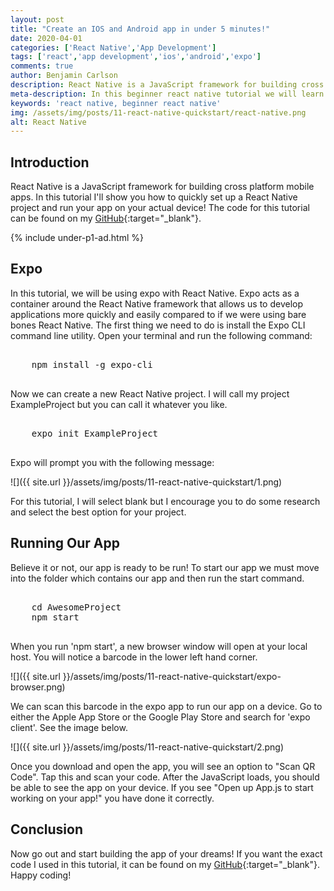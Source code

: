 ```yaml
---
layout: post
title: "Create an IOS and Android app in under 5 minutes!"
date: 2020-04-01
categories: ['React Native','App Development']
tags: ['react','app development','ios','android','expo']
comments: true
author: Benjamin Carlson
description: React Native is a JavaScript framework for building cross platform mobile apps. In this tutorial I'll show you how to quickly set up a React Native project and
meta-description: In this beginner react native tutorial we will learn how to get your first app up and running quickly.
keywords: 'react native, beginner react native'
img: /assets/img/posts/11-react-native-quickstart/react-native.png
alt: React Native
---
```


## Introduction

React Native is a JavaScript framework for building cross platform mobile apps. In this tutorial I'll show you how to quickly set up a React Native project and run your app on your actual device! The code for this tutorial can be found on my [GitHub](https://github.com/bjcarlson42/blog-post-code/tree/master/Quickstart%20React%20Native/ExampleProject){:target="_blank"}.

{% include under-p1-ad.html %}

## Expo

In this tutorial, we will be using expo with React Native. Expo acts as a container around the React Native framework that allows us to develop applications more quickly and easily compared to if we were using bare bones React Native. The first thing we need to do is install the Expo CLI command line utility. Open your terminal and run the following command:

<pre class="ir is it iu iv lh li fg">
    <span class="lj jl ap bh lk b by ll lm r ln">
    npm install -g expo-cli
    </span>
</pre>

Now we can create a new React Native project. I will call my project ExampleProject but you can call it whatever you like.

<pre class="ir is it iu iv lh li fg">
    <span class="lj jl ap bh lk b by ll lm r ln">
    expo init ExampleProject
    </span>
</pre>

Expo will prompt you with the following message:

<span class="blog-post-imbedded-img">
![]({{ site.url }}/assets/img/posts/11-react-native-quickstart/1.png)
</span>

For this tutorial, I will select blank but I encourage you to do some research and select the best option for your project.

## Running Our App

Believe it or not, our app is ready to be run! To start our app we must move into the folder which contains our app and then run the start command.

<pre class="ir is it iu iv lh li fg">
    <span class="lj jl ap bh lk b by ll lm r ln">
    cd AwesomeProject
    npm start
    </span>
</pre>

When you run 'npm start', a new browser window will open at your local host. You will notice a barcode in the lower left hand corner. 

<span class="blog-post-imbedded-img">
![]({{ site.url }}/assets/img/posts/11-react-native-quickstart/expo-browser.png) 
</span>

We can scan this barcode in the expo app to run our app on a device. Go to either the Apple App Store or the Google Play Store and search for 'expo client'. See the image below. 

<span class="blog-post-imbedded-img">
![]({{ site.url }}/assets/img/posts/11-react-native-quickstart/2.png)
</span>

Once you download and open the app, you will see an option to "Scan QR Code". Tap this and scan your code. After the JavaScript loads, you should be able to see the app on your device. If you see "Open up App.js to start working on your app!" you have done it correctly.

## Conclusion

Now go out and start building the app of your dreams! If you want the exact code I used in this tutorial, it can be found on my [GitHub](https://github.com/bjcarlson42/blog-website-code/tree/master/Quickstart%20React%20Native/ExampleProject){:target="_blank"}. Happy coding!
